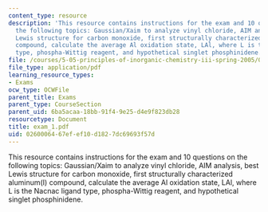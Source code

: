 ```yaml
---
content_type: resource
description: 'This resource contains instructions for the exam and 10 questions on
  the following topics: Gaussian/Xaim to analyze vinyl chloride, AIM analysis, best
  Lewis structure for carbon monoxide, first structurally characterized aluminum(I)
  compound, calculate the average Al oxidation state, LAl, where L is the Nacnac ligand
  type, phospha-Wittig reagent, and hypothetical singlet phosphinidene.'
file: /courses/5-05-principles-of-inorganic-chemistry-iii-spring-2005/0260006467efef10d1827dc69693f57d_exam_1.pdf
file_type: application/pdf
learning_resource_types:
- Exams
ocw_type: OCWFile
parent_title: Exams
parent_type: CourseSection
parent_uid: 6ba5acaa-18bb-91f4-9e25-d4e9f823db28
resourcetype: Document
title: exam_1.pdf
uid: 02600064-67ef-ef10-d182-7dc69693f57d
---
```

This resource contains instructions for the exam and 10 questions on the following topics: Gaussian/Xaim to analyze vinyl chloride, AIM analysis, best Lewis structure for carbon monoxide, first structurally characterized aluminum(I) compound, calculate the average Al oxidation state, LAl, where L is the Nacnac ligand type, phospha-Wittig reagent, and hypothetical singlet phosphinidene.